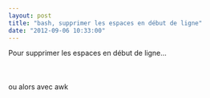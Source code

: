 ```yaml
---
layout: post
title: "bash, supprimer les espaces en début de ligne"
date: "2012-09-06 10:33:00"
---
```

Pour supprimer les espaces en début de ligne...  <br /><br /><script src="//pastebin.com/embed_js/kLT2rCv3"></script><br /><br />ou alors avec awk<br /><br /><script src="http://pastebin.com/embed_js.php?i=fZ7t5iM2"></script><br /><br /><div style="height: 0; overflow: hidden;">awk, space, espace, trim, strip</div>
